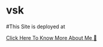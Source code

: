 # vsk
#This Site is deployed at 



[Click Here To Know More About Me 🌟](https://vskandhan.github.io/vsk/)

